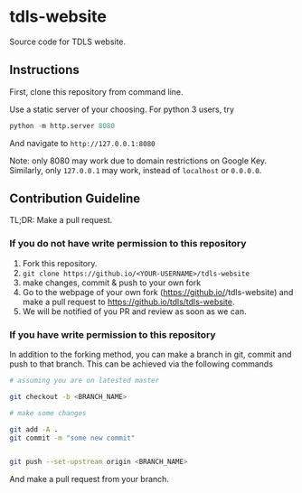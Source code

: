 # tdls-website
Source code for TDLS website.

## Instructions

First, clone this repository from command line. 

Use a static server of your choosing. For python 3 users, try

```python
python -m http.server 8080
```

And navigate to `http://127.0.0.1:8080`

Note: only 8080 may work due to domain restrictions on Google Key. Similarly, only `127.0.0.1` may work, instead of `localhost` or `0.0.0.0`.

## Contribution Guideline

TL;DR: Make a pull request. 

### If you do not have write permission to this repository


1. Fork this repository.
2. `git clone https://github.io/<YOUR-USERNAME>/tdls-website`
3. make changes, commit & push to your own fork
4. Go to the webpage of your own fork (https://github.io/<YOUR-USERNAME>/tdls-website) and make a pull request to https://github.io/tdls/tdls-website.
5. We will be notified of you PR and review as soon as we can.

### If you have write permission to this repository

In addition to the forking method, you can make a branch in git, commit and push to that branch. This can be achieved via the following commands

```bash
# assuming you are on latested master

git checkout -b <BRANCH_NAME>

# make some changes

git add -A .
git commit -m "some new commit"


git push --set-upstream origin <BRANCH_NAME>

```

And make a pull request from your branch.

